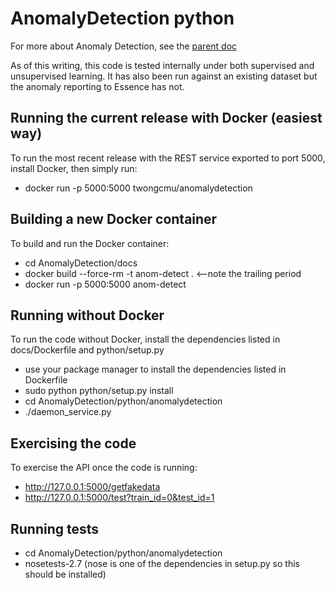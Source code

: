AnomalyDetection python
=======================

For more about Anomaly Detection, see the [parent doc](AnomalyDetection)

As of this writing, this code is tested internally under both supervised and
unsupervised learning. It has also been run against an existing
dataset but the anomaly reporting to Essence has not.

## Running the current release with Docker (easiest way)
To run the most recent release with the REST service exported
to port 5000, install Docker, then simply run:
 * docker run -p 5000:5000 twongcmu/anomalydetection

## Building a new Docker container 
To build and run the Docker container:
 * cd AnomalyDetection/docs
 * docker build --force-rm -t anom-detect .   <--note the trailing period
 * docker run -p 5000:5000 anom-detect

## Running without Docker
To run the code without Docker, install the dependencies listed
in docs/Dockerfile and python/setup.py
 * use your package manager to install the dependencies listed in Dockerfile
 * sudo python python/setup.py install
 * cd AnomalyDetection/python/anomalydetection
 * ./daemon_service.py

## Exercising the code
To exercise the API once the code is running:
* http://127.0.0.1:5000/getfakedata
* http://127.0.0.1:5000/test?train_id=0&test_id=1

## Running tests
 * cd AnomalyDetection/python/anomalydetection
 * nosetests-2.7 (nose is one of the dependencies in setup.py so this should be installed)



